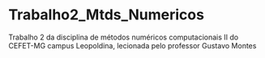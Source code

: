 # Trabalho2_Mtds_Numericos
Trabalho 2 da disciplina de métodos numéricos computacionais II do CEFET-MG campus Leopoldina, lecionada pelo professor Gustavo Montes
